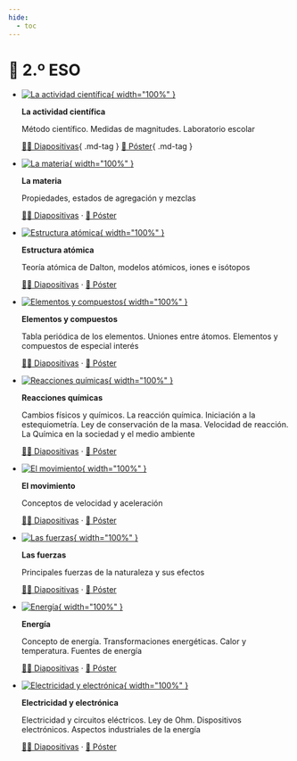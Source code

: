 ```yaml
---
hide:
  - toc
---
```


# 📗 2.º ESO

<div class="grid cards" markdown>

-   [![La actividad científica](actividad-cientifica/featured.webp){ width="100%" }](actividad-cientifica/index.md)

    **La actividad científica**

    Método científico. Medidas de magnitudes. Laboratorio escolar

    [🧑‍🏫 Diapositivas](actividad-cientifica/diapositivas){ .md-tag } [📜 Póster](actividad-cientifica/actividad-cientifica-poster.pdf){ .md-tag }

-   [![La materia](materia/featured.webp){ width="100%" }](materia/index.md)

    **La materia**

    Propiedades, estados de agregación y mezclas

    [🧑‍🏫 Diapositivas](materia/diapositivas) · [📜 Póster](materia/materia-poster.pdf)

-   [![Estructura atómica](estructura-atomica/featured.webp){ width="100%" }](estructura-atomica/index.md)

    **Estructura atómica**

    Teoría atómica de Dalton, modelos atómicos, iones e isótopos

    [🧑‍🏫 Diapositivas](estructura-atomica/diapositivas) · [📜 Póster](estructura-atomica/estructura-atomica-poster.pdf)

-   [![Elementos y compuestos](elementos-compuestos/featured.webp){ width="100%" }](elementos-compuestos/index.md)

    **Elementos y compuestos**

    Tabla periódica de los elementos. Uniones entre átomos. Elementos y compuestos de especial interés

    [🧑‍🏫 Diapositivas](elementos-compuestos/diapositivas) · [📜 Póster](elementos-compuestos/elementos-compuestos-poster.pdf)

-   [![Reacciones químicas](reacciones-quimicas/featured.webp){ width="100%" }](reacciones-quimicas/index.md)

    **Reacciones químicas**

    Cambios físicos y químicos. La reacción química. Iniciación a la estequiometría. Ley de conservación de la masa. Velocidad de reacción. La Química en la sociedad y el medio ambiente

    [🧑‍🏫 Diapositivas](reacciones-quimicas/diapositivas) · [📜 Póster](reacciones-quimicas/reacciones-quimicas-poster.pdf)

-   [![El movimiento](movimiento/featured.webp){ width="100%" }](movimiento/index.md)

    **El movimiento**

    Conceptos de velocidad y aceleración

    [🧑‍🏫 Diapositivas](movimiento/diapositivas) · [📜 Póster](movimiento/movimiento-poster.pdf)

-   [![Las fuerzas](fuerzas/featured.webp){ width="100%" }](fuerzas/index.md)

    **Las fuerzas**

    Principales fuerzas de la naturaleza y sus efectos

    [🧑‍🏫 Diapositivas](fuerzas/diapositivas) · [📜 Póster](fuerzas/fuerzas-poster.pdf)

-   [![Energía](energia/featured.webp){ width="100%" }](energia/index.md)

    **Energía**

    Concepto de energía. Transformaciones energéticas. Calor y temperatura. Fuentes de energía

    [🧑‍🏫 Diapositivas](energia/diapositivas) · [📜 Póster](energia/energia-poster.pdf)

-   [![Electricidad y electrónica](electricidad-electronica/featured.webp){ width="100%" }](electricidad-electronica/index.md)

    **Electricidad y electrónica**

    Electricidad y circuitos eléctricos. Ley de Ohm. Dispositivos electrónicos. Aspectos industriales de la energía

    [🧑‍🏫 Diapositivas](electricidad-electronica/diapositivas) · [📜 Póster](electricidad-electronica/electricidad-electronica-poster.pdf)

</div>